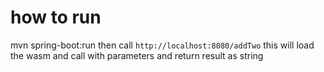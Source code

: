 # how to run
mvn spring-boot:run
then call `http://localhost:8080/addTwo` this will load the wasm and call with parameters and return result as string